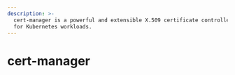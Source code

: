 ```yaml
---
description: >-
  cert-manager is a powerful and extensible X.509 certificate controller
  for Kubernetes workloads.
---
```


# cert-manager
